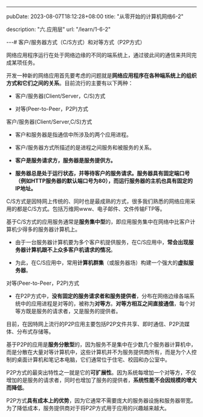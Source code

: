 ---
pubDate: 2023-08-07T18:12:28+08:00
title: "从零开始的计算机网络6-2"

description: "六.应用层"
url: "/learn/1-6-2"

---# 客户/服务器方式（C/S方式）和对等方式（P2P方式）

网络应用程序运行在处于网络边缘的不同的端系统上，通过彼此间的通信来共同完成某项任务。

开发一种新的网络应用首先要考虑的问题就是**网络应用程序在各种端系统上的组织方式和它们之间的关系**。目前流行的主要有以下两种：

- 客户/服务器(Client/Server，C/S)方式

- 对等(Peer-to-Peer，P2P)方式

客户/服务器(Client/Server,C/S)方式

- 客户和服务器是指通信中所涉及的两个应用进程。

- 客户/服务器方式所描述的是进程之间服务和被服务的关系。

- **客户是服务请求方，服务器是服务提供方。**

- **服务器总是处于运行状态，并等待客户的服务请求。服务器具有固定端口号（例如HTTP服务器的默认端口号为80），而运行服务器的主机也具有固定的IP地址。**

C/S方式是因特网上传统的、同时也是最成熟的方式，很多我们熟悉的网络应用采用的都是C/S方式。包括万维网www、电子邮件、文件传输FTP等。

基于C/S方式的应用服务通常是**服务集中型**的，即应用服务集中在网络中比客户计算机少得多的服务器计算机上。

- 由于一台服务器计算机要为多个客户机提供服务，在C/S应用中，**常会出现服务器计算机跟不上众多客户机请求的情况**。

- 为此，在C/S应用中，常用**计算机群集**（或服务器场）构建一个强大的**虚拟服务器**。

对等(Peer-to-Peer，P2P)方式

- 在P2P方式中，**没有固定的服务请求者和服务提供者**，分布在网络边缘各端系统中的应用进程是对等的，被称为**对等方**。**对等方相互之间直接通信**，每个对等方既是服务的请求者，又是服务的提供者。

目前，在因特网上流行的P2P应用主要包括P2P文件共享、即时通信、P2P流媒体、分布式存储等。

基于P2P的应用是**服务分散型**的，因为服务不是集中在少数几个服务器计算机中，而是分散在大量对等计算机中，这些计算机并不为服务提供商所有，而是为个人控制的桌面计算机和笔记本电脑，它们通常位于住宅、校园和办公室中。

P2P方式的最突出特性之一就是它的**可扩展性**。因为系统每增加一个对等方，不仅增加的是服务的请求者，同时也增加了服务的提供者，**系统性能不会因规模的增大而降低**。

P2P方式**具有成本上的优势**，因为它通常不需要庞大的服务器设施和服务器带宽。为了降低成本，服务提供商对于将P2P方式用于应用的兴趣越来越大。
